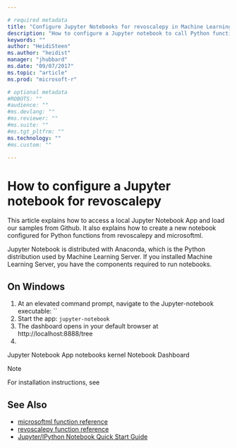 ```yaml
---

# required metadata
title: "Configure Jupyter Notebooks for revoscalepy in Machine Learning Server | Microsoft Docs "
description: "How to configure a Jupyter notebook to call Python functions from revoscalepay and microsofml modules in Machine learning Server."
keywords: ""
author: "HeidiSteen"
ms.author: "heidist"
manager: "jhubbard"
ms.date: "09/07/2017"
ms.topic: "article"
ms.prod: "microsoft-r"

# optional metadata
#ROBOTS: ""
#audience: ""
#ms.devlang: ""
#ms.reviewer: ""
#ms.suite: ""
#ms.tgt_pltfrm: ""
ms.technology: ""
#ms.custom: ""

---
```


# How to configure a Jupyter notebook for revoscalepy

This article explains how to access a local Jupyter Notebook App and load our samples from Github. It also explains how to create a new notebook configured for Python functions from revoscalepy and microsoftml.

Jupyter Notebook is distributed with Anaconda, which is the Python distribution used by Machine Learning Server. If you installed Machine Learning Server, you have the components required to run notebooks.

## On Windows

1. At an elevated command prompt, navigate to the Jupyter-notebook executable: ``
2. Start the app: `jupyter-notebook`
3. The dashboard opens in your default browser at http://localhost:8888/tree 
4. 


Jupyter Notebook App
notebooks
kernel
Notebook Dashboard 

> [!Note]
> For installation instructions, see 

## See Also

+ [microsoftml function reference](../python-reference/microsoftml/microsoftml-package.md)
+ [revoscalepy function reference](../python-reference/revoscalepy/revoscalepy-package.md)
+ [Jupyter/IPython Notebook Quick Start Guide](https://jupyter-notebook-beginner-guide.readthedocs.io)

